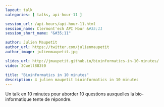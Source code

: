 ```yaml
---
layout: talk
categories: [ talks, api-hour-11 ]

session_url: /api-hours/api-hour-11.html
session_name: Clermont'ech API Hour &#35;11
session_short_name: "&#35;11"

author: Julien Maupetit
author_url: https://twitter.com/julienmaupetit
author_image: julienmaupetit.jpg

slides_url: http://jmaupetit.github.io/bioinformatics-in-10-minutes/
video: 3Cwell883t0

title: "Bioinformatics in 10 minutes"
description: 4 julien maupetit bioinformatics in 10 minutes
---
```




Un talk en 10 minutes pour aborder 10 questions auxquelles la bio-informatique
tente de répondre.
